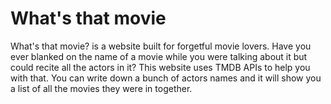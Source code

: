 # What's that movie

What's that movie? is a website built for forgetful movie lovers. Have you ever blanked on the name of a movie while you were talking about it but could recite all the actors in it? This website uses TMDB APIs to help you with that. You can write down a bunch of actors names and it will show you a list of all the movies they were in together.
